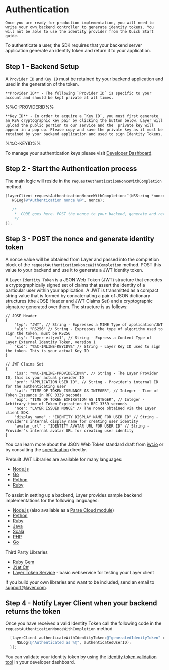# Authentication

```emphasis
Once you are ready for production implementation, you will need to write your own backend controller to generate identity tokens. You will not be able to use the identity provider from the Quick Start guide.
```

To authenticate a user, the SDK requires that your backend server application generate an identity token and return it to your application.

## Step 1 - Backend Setup
A `Provider ID` and `Key ID` must be retained by your backend application and used in the generation of the token.

```emphasis
**Provider ID** - The following `Provider ID` is specific to your account and should be kept private at all times.
```

%%C-PROVIDERID%%

```emphasis
**Key ID** - In order to acquire a `Key ID`, you must first generate an RSA cryptographic key pair by clicking the button below. Layer will upload the public portion to our service and the  private key will appear in a pop up. Please copy and save the private key as it must be retained by your backend application and used to sign Identity Tokens.
```

%%C-KEYID%%

To manage your authentication keys please visit [Developer Dashboard](https://developer.layer.com).

## Step 2 - Start the Authentication process

The main logic will reside in the `requestAuthenticationNonceWithCompletion` method.

```objectivec
[layerClient requestAuthenticationNonceWithCompletion:^(NSString *nonce, NSError *error) {
   NSLog(@"Authentication nonce %@", nonce);

   /*
    *  CODE goes here. POST the nonce to your backend, generate and return a JWT identity token
    */
}];
```

## Step 3 - POST the nonce and generate identity token
A nonce value will be obtained from Layer and passed into the completion block of the `requestAuthenticationNonceWithCompletion` method. POST this value to your backend and use it to generate a JWT identity token.

A Layer `Identity Token` is a JSON Web Token (JWT) structure that encodes a cryptographically signed set of claims that assert the identity of a particular user within your application. A JWT is transmitted as a compact string value that is formed by concatenating a pair of JSON dictionary structures (the JOSE Header and JWT Claims Set) and a cryptographic signature generated over them. The structure is as follows:

```
// JOSE Header
{
    "typ": "JWT", // String - Expresses a MIME Type of application/JWT
    "alg": "RS256" // String - Expresses the type of algorithm used to sign the token, must be RS256
    "cty": "layer-eit;v=1", // String - Express a Content Type of Layer External Identity Token, version 1
    "kid": "%%C-INLINE-KEYID%%" // String - Layer Key ID used to sign the token. This is your actual Key ID
}

// JWT Claims Set
{
    "iss": "%%C-INLINE-PROVIDERID%%", // String - The Layer Provider ID, this is your actual provider ID
    "prn": "APPLICATION USER ID", // String - Provider's internal ID for the authenticating user
    "iat": "TIME OF TOKEN ISSUANCE AS INTEGER", // Integer - Time of Token Issuance in RFC 3339 seconds
    "exp": "TIME OF TOKEN EXPIRATION AS INTEGER", // Integer - Arbitrary time of Token Expiration in RFC 3339 seconds
    "nce": "LAYER ISSUED NONCE" // The nonce obtained via the Layer client SDK.
    "display_name" : "IDENTITY DISPLAY NAME FOR USER ID" // String - Provider's internal display name for creating user identity
    "avatar_url" : "IDENTITY AVATAR URL FOR USER ID" // String - Provider's internal avatar URL for creating user identity
}
```

You can learn more about the JSON Web Token standard draft from [jwt.io](http://jwt.io) or by consulting the [specification](http://self-issued.info/docs/draft-ietf-oauth-json-web-token.html) directly.

Prebuilt JWT Libraries are available for many languages:

* [Node.js](https://github.com/brianloveswords/node-jws)
* [Go](https://github.com/dgrijalva/jwt-go)
* [Python](https://github.com/progrium/pyjwt/)
* [Ruby](https://github.com/progrium/ruby-jwt)

To assist in setting up a backend, Layer provides sample backend implementations for the following languages:

* [Node.js](https://github.com/layerhq/layer-identity-token-nodejs) (also available as a [Parse Cloud module](https://github.com/layerhq/layer-parse-module))
* [Python](https://github.com/layerhq/layer-identity-token-python)
* [Ruby](https://github.com/layerhq/layer-identity-token-ruby)
* [Java](https://github.com/layerhq/layer-identity-token-java)
* [Scala](https://github.com/layerhq/layer-identity-token-scala)
* [PHP](https://github.com/layerhq/layer-identity-token-php)
* [Go](https://github.com/layerhq/support/tree/master/identity-services-samples/go)

Third Party Libraries
* [Ruby Gem](https://rubygems.org/gems/layer-identity_token)
* [.Net C#](https://github.com/khanhvu161188/LayerNet)
* [Layer Token Service](https://github.com/dreimannzelt/layer-token_service)  - basic webservice for testing your Layer client

If you build your own libraries and want to be included, send an email to [support@layer.com](mailto:support@layer.com).

## Step 4 - Notify Layer Client when your backend returns the token
Once you have received a valid Identity Token call the following code in the `requestAuthenticationNonceWithCompletion` method

```objectivec
  [layerClient authenticateWithIdentityToken:@"generatedIdenityToken" completion:^(NSString *authenticatedUserID, NSError *error) {
     NSLog(@"Authenticated as %@", authenticatedUserID);
  }];
```

You can validate your identity token by using the [identity token validation tool](/projects/tools) in your developer dashboard.
